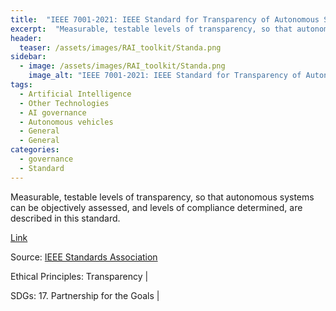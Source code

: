 ```yaml
---
title:  "IEEE 7001-2021: IEEE Standard for Transparency of Autonomous Systems"  
excerpt:  "Measurable, testable levels of transparency, so that autonomous systems can be objectively assessed, and levels of compliance determined, are described in this standard. (...)"  
header:
  teaser: /assets/images/RAI_toolkit/Standa.png
sidebar:
  - image: /assets/images/RAI_toolkit/Standa.png
    image_alt: "IEEE 7001-2021: IEEE Standard for Transparency of Autonomous Systems"
tags:
  - Artificial Intelligence
  - Other Technologies
  - AI governance
  - Autonomous vehicles
  - General
  - General
categories:
  - governance
  - Standard
---
```

Measurable, testable levels of transparency, so that autonomous systems can be objectively assessed, and levels of compliance determined, are described in this standard.

[Link](https://standards.ieee.org/ieee/7001/6929/)

Source: [IEEE Standards Association](https://standards.ieee.org/)

Ethical Principles: Transparency | 

SDGs: 17. Partnership for the Goals | 
